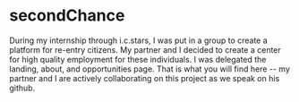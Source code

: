 # secondChance
During my internship through i.c.stars, I was put in a group to create a platform for re-entry citizens. My partner and I decided to create a center for high quality employment for these individuals. I was delegated the landing, about, and opportunities page. That is what you will find here -- my partner and I are actively collaborating on this project as we speak on his github.

